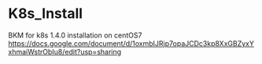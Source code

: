 # K8s_Install
BKM for k8s 1.4.0 installation on centOS7
https://docs.google.com/document/d/1oxmbIJRjp7opaJCDc3kp8XxGBZyxYxhmaiWstrObIu8/edit?usp=sharing
